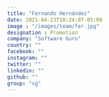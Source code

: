 ```yaml
---
title: "Fernando Hernández"
date: 2021-04-23T10:24:07-05:00
image : "/images/team/fer.jpg"
designation : Promotion
company: "Software Guru"
country: ""
facebook: ""
instagram: ""
twitter: ""
linkedin: ""
github: ""
group: "sg"
---
```


